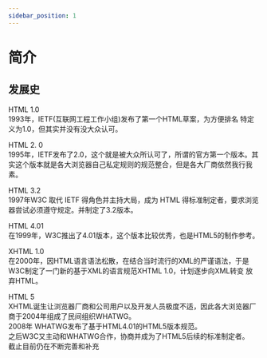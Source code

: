 ```yaml
---
sidebar_position: 1
---
```

# 简介


## 发展史
HTML 1.0   
1993年，IETF(互联网工程工作小组)发布了第一个HTML草案，为方便排名 特定义为1.0，但其实并没有没大众认可。

HTML 2. 0  
1995年，IETF发布了2.0，这个就是被大众所认可了，所谓的官方第一个版本。其实这个版本就是各大浏览器自己私定规则的规范整合，但是各大厂商依然我行我素。

HTML 3.2   
1997年W3C 取代 IETF 得角色并主持大局，成为 HTML 得标准制定者，要求浏览器尝试必须遵守规定。并制定了3.2版本。

HTML 4.01   
在1999年，W3C推出了4.01版本，这个版本比较优秀，也是HTML5的制作参考。

XHTML 1.0   
在2000年，因HTML语言语法松散，在结合当时流行的XML的严谨语法，于是W3C制定了一门新的基于XML的语言规范XHTML 1.0，计划逐步向XML转变 放弃HTML。

HTML 5   
XHTML诞生让浏览器厂商和公司用户以及开发人员极度不适，因此各大浏览器厂商于2004年组成了民间组织WHATWG。     
2008年 WHATWG发布了基于HTML4.01的HTML5版本规范。   
之后W3C又主动和WHATWG合作，协商并成为了HTML5后续的标准制定者。   
截止目前仍在不断完善和补充